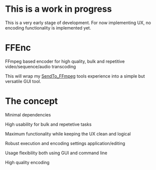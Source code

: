 # This is a work in progress
 
 This is a very early stage of development. For now implementing UX, no encoding functionality is implemented yet.

# FFEnc
 FFmpeg based encoder for high quality, bulk and repetitive video/sequence/audio transcoding
 
 This will wrap my [SendTo_FFmpeg](https://github.com/keerah/SendTo_FFmpeg) tools experience into a simple but versatile GUI tool.

# The concept

 Minimal dependencies

 High usability for bulk and repetetive tasks
 
 Maximum functionality while keeping the UX clean and logical

 Robust execution and encoding settings application/editing

 Usage flexibility both using GUI and command line

 High quality encoding

